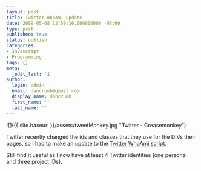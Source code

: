 ```yaml
---
layout: post
title: Twitter WhoAmI update
date: 2009-05-08 12:59:16.000000000 -05:00
type: post
published: true
status: publish
categories:
- Javascript
- Programming
tags: []
meta:
  _edit_last: '1'
author:
  login: admin
  email: dancrumb@gmail.com
  display_name: dancrumb
  first_name: ''
  last_name: ''
---
```

![]({{ site.baseurl }}/assets/tweetMonkey.jpg "Twitter - Greasemonkey")

Twitter recently changed the ids and classes that they use for the DIVs their pages, so I had to make an update to the [Twitter WhoAmi script](/2009/02/15/augmenting-twitter-whoami/).

Still find it useful as I now have at least 4 Twitter identities (one personal and three project IDs).

